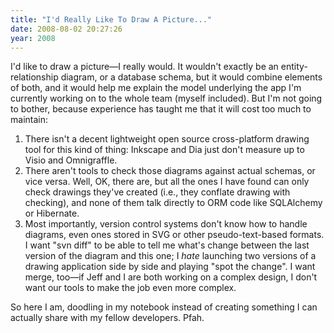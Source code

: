 ```yaml
---
title: "I'd Really Like To Draw A Picture..."
date: 2008-08-02 20:27:26
year: 2008
---
```

I'd like to draw a picture—I really would. It wouldn't exactly be an entity-relationship diagram, or a database schema, but it would combine elements of both, and it would help me explain the model underlying the app I'm currently working on to the whole team (myself included).  But I'm not going to bother, because experience has taught me that it will cost too much to maintain:
<ol>
	<li>There isn't a decent lightweight open source cross-platform drawing tool for this kind of thing: Inkscape and Dia just don't measure up to Visio and Omnigraffle.</li>
	<li>There aren't tools to check those diagrams against actual schemas, or vice versa. Well, OK, there are, but all the ones I have found can only check drawings they've created (i.e., they conflate drawing with checking), and none of them talk directly to ORM code like SQLAlchemy or Hibernate.</li>
	<li>Most importantly, version control systems don't know how to handle diagrams, even ones stored in SVG or other pseudo-text-based formats. I want "svn diff" to be able to tell me what's change between the last version of the diagram and this one; I <em>hate</em> launching two versions of a drawing application side by side and playing "spot the change".  I want merge, too—if Jeff and I are both working on a complex design, I don't want our tools to make the job even more complex.</li>
</ol>
So here I am, doodling in my notebook instead of creating something I can actually share with my fellow developers. Pfah.
